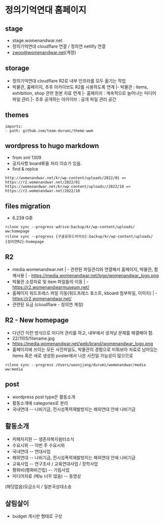 # 정의기억연대 홈페이지

## stage
- stage.womenandwar.net
- 정의기억연대 cloudflare 연결 / 정의연 netlify 연결
- zwoo@womenandwar.net(계정)

## storage
- 정의기억연대 cloudflare R2로 내부 인프라를 모두 옮기는 작업
- 박물관, 홈페이지, 추후 아카이브도 R2를 사용하도록 연계
|- 박물관 : items, exhibition, shop 관련 원본 자료 연계
|- 홈페이지 : 계속적으로 늘어나는 미디어 파일 관리
|- 추후 공개하는 아카이브 : 공개 파일 관리 공간

## themes
```
imports:
- path: github.com/team-durumi/theme-wwm
```

## wordpress to hugo markdown
- from xml 1309 
- 공지사항 board류들 처리 이슈가 있음.
- find & replce
```
http://womenandwar.net/kr/wp-content/uploads/2022/01 => https://r2.womenandwar.net/2022/01
https://womenandwar.net/kr/wp-content/uploads//2022/10 => https://r2.womenandwar.net/2022/10
```

## files migration
- 6.239 GiB
```
rclone sync --progress wdrive:backup/kr/wp-content/uploads/ ww:homepage
rclone sync --progress {구글공유드라이브}:backup/kr/wp-content/uploads/ {정의연R2}:homepage
```

## R2
- media.womenandwar.net
| - 관련된 파일관리와 연결해서 홈페이지, 박물관, 함께사용
| - https://media.womenandwar.net/logo/womenandwar_logo.png
- 박물관 소장자료 및 item 파일들의 이동
| - https://r2.womenandwarmuseum.net/ 
- 홈페이지 워드프레스 파일 이동(워드프레스 포스트, kboard 첨부파일, 이미지)
| - https://r2.womenandwar.net/ 
- 관련된 요금 (cloudflare - 정의연 계정)

## R2 - New homepage
- 다년간 이런 방식으로 미디어 관리를 하고, 내부에서 생겨날 문제를 해결해야 함. 
- 22/1105/filename.jpg
- https://media.womenandwar.net/web/brand/womenandwar_logo.png
- 홈페이지에 쓰이는 모든 사진파일도, 박물관의 경험으로 미뤄보아 자료로 남아있는 items 혹은 새로 생성된 poster에서 나온 사진일 가능성이 많으므로 
```
rclone sync --progress /Users/woonjjang/durumi/womenandwar/media ww:media
```

## post
- wordpress post type은 활동소개
- 활동소개에 categories로 분리 
- 국내연대
-- 나비기금, 전시성폭력재발방지는 해외연대 안에 나비기금


## 활동소개
- 피해자지원
-- 생존자복지쉼터소식
- 수요시위
-- 이번 주 수요시위
- 국내연대
-- 연대사업
- 해외연대
-- 나비기금, 전시성폭력재발방지는 해외연대 안에 나비기금
- 교육사업
-- 연구조사 / 교육연대사업 / 장학사업
- 평화비(평화비건립)
-- 기림사업
- 미디어자료 (메뉴 너무 많음)
--  동영상 

 (해당없음)모금소식 / 일본국상대소송

## 살림살이
- budget 게시판 형태로 구성